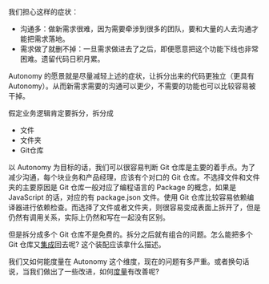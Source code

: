 我们担心这样的症状：

* 沟通多：做新需求很难，因为需要牵涉到很多的团队，要和大量的人去沟通才能把需求落地。
* 需求做了就删不掉：一旦需求做进去了之后，即便愿意把这个功能下线也非常困难。遗留代码日积月累。

Autonomy 的愿景就是尽量减轻上述的症状，让拆分出来的代码更独立（更具有Autonomy）。从而新需求需要的沟通可以更少，不需要的功能也可以比较容易被干掉。

假定业务逻辑肯定要拆分，拆分成

* 文件
* 文件夹
* Git仓库

以 Autonomy 为目标的话，我们可以很容易判断 Git 仓库是主要的着手点。为了减少沟通，每个块业务和产品经理，应该有个对口的 Git 仓库。不选择文件和文件夹的主要原因是 Git 仓库一般对应了编程语言的 Package 的概念，如果是 JavaScript 的话，对应的有 package.json 文件。使用 Git 仓库比较容易依赖编译器进行依赖检查。而选择了文件或者文件夹，则很容易变成表面上拆开了，但是仍然有调用关系，实际上仍然和写在一起没有区别。

但是拆分成多个 Git 仓库不是免费的。拆分之后就有组合的问题。怎么能把多个 Git 仓库又[集成](./Integration/README.md)回去呢? 这个装配应该拿什么描述。

我们又如何能度量在 Autonomy 这个维度，现在的问题有多严重。或者换句话说，当我们做出了一些改进，如何[度量](./AutonomyMetrics.md)有改善呢?